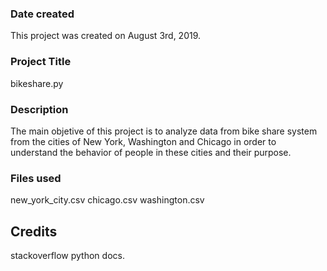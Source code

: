 ### Date created
This project was created on August 3rd, 2019.

### Project Title
bikeshare.py

### Description
The main objetive of this project is to analyze data from bike share system from the cities of
New York, Washington and Chicago in order to understand the behavior of people in these cities and
their purpose.

### Files used
new_york_city.csv
chicago.csv
washington.csv

## Credits
stackoverflow
python docs.
